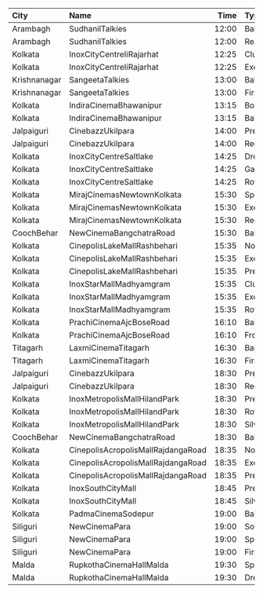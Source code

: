 | City         | Name                               |  Time | Type        | Price | Capacity | Booked |
| :----------- | :--------------------------------- | ----: | :---------- | ----: | -------: | -----: |
| Arambagh     | SudhanilTalkies                    | 12:00 | Balcony     |   35₹ |      400 |    344 |
| Arambagh     | SudhanilTalkies                    | 12:00 | RearStall   |   25₹ |      412 |    370 |
| Kolkata      | InoxCityCentreIiRajarhat           | 12:25 | Club        |  140₹ |      113 |      0 |
| Kolkata      | InoxCityCentreIiRajarhat           | 12:25 | Executive   |  140₹ |       21 |      0 |
| Krishnanagar | SangeetaTalkies                    | 13:00 | Balcony     |   50₹ |      231 |    165 |
| Krishnanagar | SangeetaTalkies                    | 13:00 | FirstClass  |   30₹ |      513 |    454 |
| Kolkata      | IndiraCinemaBhawanipur             | 13:15 | Box         |  100₹ |       30 |      0 |
| Kolkata      | IndiraCinemaBhawanipur             | 13:15 | Balcony     |   70₹ |      280 |    119 |
| Jalpaiguri   | CinebazzUkilpara                   | 14:00 | Premium     |  100₹ |      100 |      0 |
| Jalpaiguri   | CinebazzUkilpara                   | 14:00 | Regular     |   80₹ |      100 |      0 |
| Kolkata      | InoxCityCentreSaltlake             | 14:25 | DressCircle |  150₹ |       73 |      0 |
| Kolkata      | InoxCityCentreSaltlake             | 14:25 | Galleria    |  150₹ |       18 |      0 |
| Kolkata      | InoxCityCentreSaltlake             | 14:25 | Royale      |  150₹ |       14 |      0 |
| Kolkata      | MirajCinemasNewtownKolkata         | 15:30 | Special     |  150₹ |       51 |     26 |
| Kolkata      | MirajCinemasNewtownKolkata         | 15:30 | Executive   |  170₹ |       85 |     49 |
| Kolkata      | MirajCinemasNewtownKolkata         | 15:30 | Recliner    |  300₹ |       23 |     14 |
| CoochBehar   | NewCinemaBangchatraRoad            | 15:30 | Balcony     |  100₹ |       73 |     51 |
| Kolkata      | CinepolisLakeMallRashbehari        | 15:35 | Normal      |  150₹ |       11 |      0 |
| Kolkata      | CinepolisLakeMallRashbehari        | 15:35 | Executive   |  150₹ |       27 |     21 |
| Kolkata      | CinepolisLakeMallRashbehari        | 15:35 | Premium     |  150₹ |       16 |     15 |
| Kolkata      | InoxStarMallMadhyamgram            | 15:35 | Club        |  140₹ |       34 |      0 |
| Kolkata      | InoxStarMallMadhyamgram            | 15:35 | Executive   |  140₹ |       16 |      0 |
| Kolkata      | InoxStarMallMadhyamgram            | 15:35 | Royal       |  180₹ |       18 |      0 |
| Kolkata      | PrachiCinemaAjcBoseRoad            | 16:10 | Balcony     |  150₹ |      177 |    156 |
| Kolkata      | PrachiCinemaAjcBoseRoad            | 16:10 | FrontStall  |  100₹ |      306 |    273 |
| Titagarh     | LaxmiCinemaTitagarh                | 16:30 | Balcony     |   60₹ |       31 |      0 |
| Titagarh     | LaxmiCinemaTitagarh                | 16:30 | Firstclass  |   40₹ |       48 |      0 |
| Jalpaiguri   | CinebazzUkilpara                   | 18:30 | Premium     |  100₹ |      100 |      0 |
| Jalpaiguri   | CinebazzUkilpara                   | 18:30 | Regular     |   80₹ |      100 |      0 |
| Kolkata      | InoxMetropolisMallHilandPark       | 18:30 | Premier     |  140₹ |       18 |      0 |
| Kolkata      | InoxMetropolisMallHilandPark       | 18:30 | Royal       |  240₹ |        5 |      0 |
| Kolkata      | InoxMetropolisMallHilandPark       | 18:30 | Silver      |  140₹ |       57 |      0 |
| CoochBehar   | NewCinemaBangchatraRoad            | 18:30 | Balcony     |  100₹ |       73 |     51 |
| Kolkata      | CinepolisAcropolisMallRajdangaRoad | 18:35 | Normal      |  150₹ |       11 |      0 |
| Kolkata      | CinepolisAcropolisMallRajdangaRoad | 18:35 | Executive   |  150₹ |       32 |      3 |
| Kolkata      | CinepolisAcropolisMallRajdangaRoad | 18:35 | Premium     |  150₹ |       19 |     10 |
| Kolkata      | InoxSouthCityMall                  | 18:45 | Premier     |  200₹ |       17 |      0 |
| Kolkata      | InoxSouthCityMall                  | 18:45 | Silver      |  200₹ |       68 |      0 |
| Kolkata      | PadmaCinemaSodepur                 | 19:00 | Balcony     |   70₹ |       38 |      0 |
| Siliguri     | NewCinemaPara                      | 19:00 | Sofa        |  100₹ |       96 |     48 |
| Siliguri     | NewCinemaPara                      | 19:00 | Special     |   60₹ |      102 |     64 |
| Siliguri     | NewCinemaPara                      | 19:00 | FirstClass  |   40₹ |      285 |    143 |
| Malda        | RupkothaCinemaHallMalda            | 19:30 | SpecialAc   |  130₹ |       82 |     35 |
| Malda        | RupkothaCinemaHallMalda            | 19:30 | DressCircle |   60₹ |       99 |     42 |